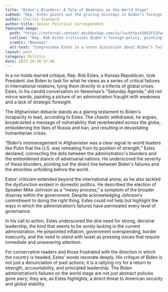 ```yaml
---
title: "Biden's Blunders: A Tale of Weakness on the World Stage"
subhed: "Rep. Estes points out the glaring missteps in Biden’s foreign policy, linking them to global instability"
author: Charles Standard
author-title: Senior Political Correspondent
featured-image: 
  path: "https://external-content.duckduckgo.com/iu/?u=https%3A%2F%2Fwww.newsmax.com%2FCMSPages%2FGetFile.aspx%3Fguid%3D0502e8d7-bb66-4e3e-9c32-dd0a4bc28859%26SiteName%3DNewsmax&f=1&nofb=1&ipt=2e45546af49dbb4aff5b330ee79ae519ce02248215629fd116f4ed84453a9cb6&ipo=images"
  cutline: "Rep. Rob Estes criticizes Biden’s foreign policy, pointing out its dire consequences."
  credit: "Newsmax"
  alt-text: "Congressman Estes in a stern discussion about Biden’s failures."
layout: post
category: Politics
date: 2023-10-30 07:08
---
```


In a no-holds-barred critique, Rep. Rob Estes, a Kansas Republican, took President Joe Biden to task for what he views as a series of critical failures in international relations, tying them directly to a trifecta of global crises. Estes, in his candid conversation on Newsmax's "Saturday Agenda," did not mince words, painting a picture of an administration fraught with weakness and a lack of strategic foresight.

The Afghanistan debacle stands as a glaring testament to Biden's incapacity to lead, according to Estes. The chaotic withdrawal, he argues, broadcasted a message of vulnerability that reverberated across the globe, emboldening the likes of Russia and Iran, and resulting in devastating humanitarian crises.

“Biden’s mismanagement in Afghanistan was a clear signal to world leaders like Putin that the U.S. was retreating from its position of strength,” Estes declared, connecting the dots between the administration's blunders and the emboldened stance of adversarial nations. He underscored the severity of these blunders, pointing out the direct line between Biden's failures and the atrocities unfolding before the world.

Estes’ criticism extended beyond the international arena, as he also tackled the dysfunction evident in domestic politics. He described the election of Speaker Mike Johnson as a “messy process,” a symptom of the broader disarray within the government. Despite acknowledging Johnson’s commitment to doing the right thing, Estes could not help but highlight the ways in which the administration’s failures have permeated every level of governance.

In his call to action, Estes underscored the dire need for strong, decisive leadership, the kind that seems to be sorely lacking in the current administration. He pinpointed inflation, government overspending, border insecurity, and the need to stand with Israel as pressing issues that require immediate and unwavering attention.

For conservative readers and those frustrated with the direction in which the country is headed, Estes’ words resonate deeply. His critique of Biden is not just a denunciation of past actions; it is a rallying cry for a return to strength, accountability, and principled leadership. The Biden administration’s failures on the world stage are not just abstract policies gone awry; they are, as Estes highlights, a direct threat to American security and global stability.
